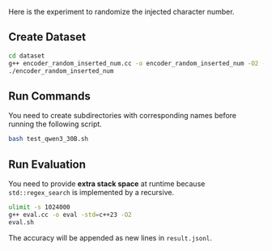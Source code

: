 Here is the experiment to randomize the injected character number.

## Create Dataset

```bash
cd dataset
g++ encoder_random_inserted_num.cc -o encoder_random_inserted_num -O2 -std=c++23
./encoder_random_inserted_num
```

## Run Commands

You need to create subdirectories with corresponding names before running the following script.

```bash
bash test_qwen3_30B.sh
```

## Run Evaluation

You need to provide **extra stack space** at runtime because `std::regex_search` is implemented by a recursive.

```bash
ulimit -s 1024000
g++ eval.cc -o eval -std=c++23 -O2
eval.sh
```

The accuracy will be appended as new lines in `result.jsonl`.